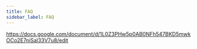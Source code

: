 ```yaml
---
title: FAQ
sidebar_label: FAQ
---
```


https://docs.google.com/document/d/1L0Z3PHw5p0AB0NFh547BKD5mwkOCo2E7niSal33V7u8/edit